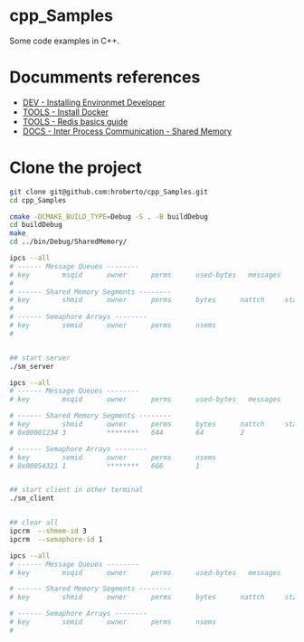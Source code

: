 # cpp_Samples
Some code examples in C++.


# Documments references

- [DEV - Installing Environmet Developer](https://github.com/hroberto/wiki/blob/main/devops/DEV%20-%20Installing%20Environmet%20Developer.md)
- [TOOLS - Install Docker](https://github.com/hroberto/wiki/blob/main/devops/Docker%20-%20Install.md)
- [TOOLS - Redis basics guide](https://github.com/hroberto/wiki/blob/main/devops/Redis%20-%20Guia%20Basico.md)
- [DOCS - Inter Process Communication - Shared Memory](https://www.tutorialspoint.com/inter_process_communication/inter_process_communication_shared_memory.htm)


# Clone the project

```bash
git clone git@github.com:hroberto/cpp_Samples.git
cd cpp_Samples

cmake -DCMAKE_BUILD_TYPE=Debug -S . -B buildDebug
cd buildDebug
make
cd ../bin/Debug/SharedMemory/

ipcs --all
# ------ Message Queues --------
# key        msqid      owner      perms      used-bytes   messages    
# 
# ------ Shared Memory Segments --------
# key        shmid      owner      perms      bytes      nattch     status      
# 
# ------ Semaphore Arrays --------
# key        semid      owner      perms      nsems     
# 


## start server
./sm_server

ipcs --all
# ------ Message Queues --------
# key        msqid      owner      perms      used-bytes   messages    

# ------ Shared Memory Segments --------
# key        shmid      owner      perms      bytes      nattch     status      
# 0x00001234 3          ********   644        64         2                       

# ------ Semaphore Arrays --------
# key        semid      owner      perms      nsems     
# 0x00054321 1          ********   666        1  


## start client in other terminal
./sm_client


## clear all 
ipcrm  --shmem-id 3
ipcrm  --semaphore-id 1

ipcs --all
# ------ Message Queues --------
# key        msqid      owner      perms      used-bytes   messages    

# ------ Shared Memory Segments --------
# key        shmid      owner      perms      bytes      nattch     status      

# ------ Semaphore Arrays --------
# key        semid      owner      perms      nsems     
#

```

